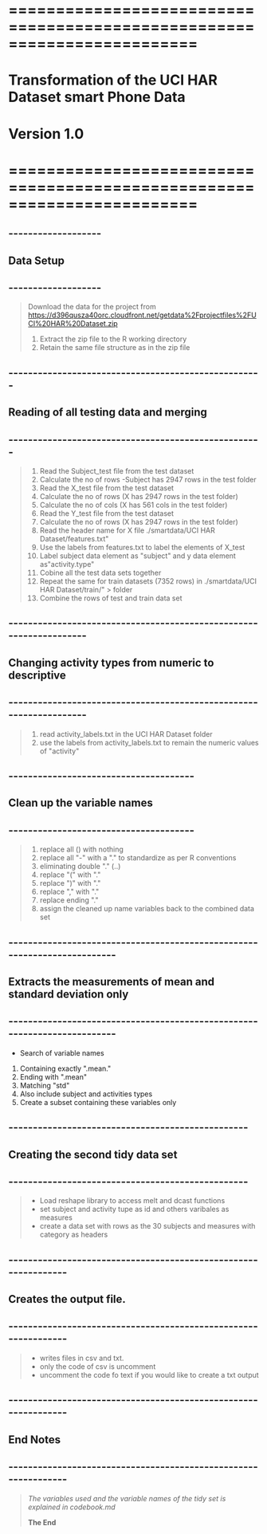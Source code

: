 # ========================================================================
# Transformation of the UCI HAR Dataset smart Phone Data
# Version 1.0
# ========================================================================

## -------------------
## Data Setup
## -------------------

> Download the data for the project from 
> https://d396qusza40orc.cloudfront.net/getdata%2Fprojectfiles%2FUCI%20HAR%20Dataset.zip
>
> 1. Extract the zip file to the R working directory
> 2. Retain the same file structure as in the zip file


## ----------------------------------------------------
## Reading of all testing data and merging
## ----------------------------------------------------
>
> 1. Read the Subject_test file from the test dataset
> 2. Calculate the no of rows -Subject has 2947 rows in the test folder
> 3. Read the X_test file from the test dataset
> 4. Calculate the no of rows (X has 2947 rows in the test folder)
> 5. Calculate the no of cols (X has 561 cols in the test folder)
> 6. Read the Y_test file from the test dataset
> 7. Calculate the no of rows (X has 2947 rows in the test folder)
> 8. Read the header name for X file ./smartdata/UCI HAR Dataset/features.txt"
> 9. Use the labels from features.txt to label the elements of X_test
> 10. Label subject data element as "subject" and y data element as"activity.type"
> 11. Cobine all the test data sets together 
> 12. Repeat the same for train datasets (7352 rows) in ./smartdata/UCI HAR Dataset/train/"      >     folder
> 13. Combine the rows of test and train data set

## -------------------------------------------------------------------
## Changing activity types from numeric to descriptive 
## -------------------------------------------------------------------
> 1. read activity_labels.txt in the UCI HAR Dataset folder
> 2. use the labels from activity_labels.txt to remain the numeric values of "activity"
>

## --------------------------------------
## Clean up the  variable names
## --------------------------------------

> 1. replace all () with nothing
> 2. replace all "-" with a "." to standardize as per R conventions 
> 3. eliminating double "." (..)
> 4. replace "(" with "."
> 5. replace ")" with "."
> 6. replace "," with "."
> 7. replace ending "."
> 8. assign the cleaned up name variables back to the combined data set
>

## -------------------------------------------------------------------------
## Extracts the measurements of mean and standard deviation only
## -------------------------------------------------------------------------
* Search of variable names 
1. Containing exactly ".mean." 
2. Ending with  ".mean"
3. Matching "std" 
4. Also include subject and activities types
5. Create a subset containing these variables only

## -------------------------------------------------
## Creating the second tidy data set
## -------------------------------------------------

> * Load reshape library to access melt and dcast functions
> * set subject and activity tupe as id and others varibales as measures
> * create a data set with rows as the 30 subjects and measures with category as headers

## ---------------------------------------------------------------
##  Creates the output file.
## ---------------------------------------------------------------

> * writes files in csv and txt. 
> * only the code of csv is uncomment
> * uncomment the code fo text if you would like to create a txt output
>

## ---------------------------------------------------------------
##  End Notes
## ---------------------------------------------------------------

> _The variables used and the variable names of the tidy set is explained in codebook.md_
>
> __The End__


